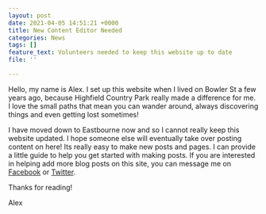 ```yaml
---
layout: post
date: 2021-04-05 14:51:21 +0000
title: New Content Editor Needed
categories: News
tags: []
feature_text: Volunteers needed to keep this website up to date
file: ''

---
```

Hello, my name is Alex. I set up this website when I lived on Bowler St a few years ago, because Highfield Country Park really made a difference for me. I love the small paths that mean you can wander around, always discovering things and even getting lost sometimes!

I have moved down to Eastbourne now and so I cannot really keep this website updated. I hope someone else will eventually take over posting content on here! Its really easy to make new posts and pages. I can provide a little guide to help you get started with making posts. If you are interested in helping add more blog posts on this site, you can message me on [Facebook]( "https://www.facebook.com/alexanansi") or [Twitter](https://twitter.com/alexeel4).

Thanks for reading!

Alex